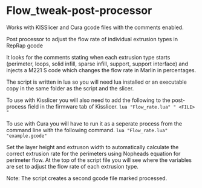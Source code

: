 Flow_tweak-post-processor
=========================

Works with KISSlicer and Cura gcode files with the comments enabled.

Post processor to adjust the flow rate of individual extrusion types in RepRap gcode

It looks for the comments stating when each extrusion type starts (perimeter, loops, solid infill, sparse infill, 
support, support interface) and injects a M221 S code which changes the flow rate in Marlin in percentages. 

The script is written in lua so you will need lua installed or an executable copy in the same folder as the script 
and the slicer. 

To use with Kisslicer you will also need to add the following to the post-process field in the firmware tab of Kisslicer.
`lua "Flow_rate.lua" " <FILE> "`

To use with Cura you will have to run it as a seperate process from the command line with the following command.
`lua "Flow_rate.lua" "example.gcode"`

Set the layer height and extruson width to automatically calculate the correct extrusion rate for the perimeters using Nopheads equation for perimeter flow.
At the top of the script file you will see where the variables are set to adjust the flow rate of each extrusion type.

Note: The script creates a second gcode file marked processed.

